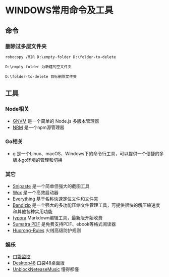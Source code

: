 # WINDOWS常用命令及工具

## 命令

### 删除过多层文件夹
```
robocopy /MIR D:\empty-folder D:\folder-to-delete 

D:\empty-folder 为新建的空文件夹

D:\folder-to-delete 目标删除文件夹

```

## 工具

### Node相关
- [GNVM](http://ksria.com/gnvm/) 是一个简单的 Node.js 多版本管理器
- [NRM](https://www.npmjs.com/package/nrm) 是一个npm源管理器

### Go相关
- [g](https://github.com/voidint/g) 是一个Linux、macOS、Windows下的命令行工具，可以提供一个便捷的多版本go环境的管理和切换

### 其它
- [Snipaste](https://zh.snipaste.com/) 是一个简单但强大的截图工具
- [Wox](http://www.wox.one/) 是一个高效启动器
- [Everything](https://www.voidtools.com/zh-cn/) 基于名称快速定位文件和文件夹
- [Bandizip](https://cn.bandisoft.com/bandizip/) 是一个强大的多功能压缩文件管理工具，可提供很快的解压缩速度和其他各种实用功能
- [typora](https://typora.io/) Markdown编辑工具，最新版开始收费
- [Sumatra PDF](https://www.sumatrapdfreader.org/free-pdf-reader) 是免费支持PDF、ebook等格式阅读器
- [Huorong-Rules](https://github.com/tutugreen/Huorong-Rules) 火绒高级防护规则

### 娱乐
- [口袋监控](https://simple-1.github.io/pocket48/)
- [Desktop48](https://github.com/Jarvay/desktop48) 口袋48桌面版
- [UnblockNeteaseMusic](https://github.com/UnblockNeteaseMusic/server) 懂得都懂